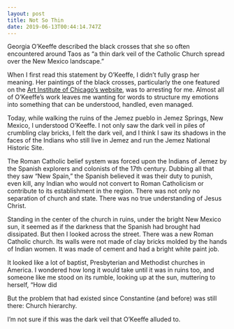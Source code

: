 ```yaml
---
layout: post
title: Not So Thin
date: 2019-06-13T00:44:14.747Z
---
```

Georgia O’Keeffe described the black crosses that she so often encountered around Taos as “a thin dark veil of the Catholic Church spread over the New Mexico landscape.”

When I first read this statement by O’Keeffe, I didn’t fully grasp her meaning. Her paintings of the black crosses, particularly the one featured on the [Art Institute of Chicago’s website](https://www.artic.edu/artworks/46327/black-cross-new-mexico), was to arresting for me. Almost all of O’Keeffe’s work leaves me wanting for words to structure my emotions into something that can be understood, handled, even managed. 

Today, while walking the ruins of the Jemez pueblo in Jemez Springs, New Mexico, I understood O’Keeffe. I not only saw the dark veil in piles of crumbling clay bricks, I felt the dark veil, and I think I saw its shadows in the faces of the Indians who still live in Jemez and run the Jemez National Historic Site.

The Roman Catholic belief system was forced upon the Indians of Jemez by the Spanish explorers and colonists of the 17th century. Dubbing all that they saw “New Spain,” the Spanish believed it was their duty to punish, even kill, any Indian who would not convert to Roman Catholicism or contribute to its establishment in the region. There was not only no separation of church and state. There was no true understanding of Jesus Christ.

Standing in the center of the church in ruins, under the bright New Mexico sun, it seemed as if the darkness that the Spanish had brought had dissipated. But then I looked across the street. There was a new Roman Catholic church. Its walls were not made of clay bricks molded by the hands of Indian women. It was made of cement and had a bright white paint job.

It looked like a lot of baptist, Presbyterian and Methodist churches in America. I wondered how long it would take until it was in ruins too, and someone like me stood on its rumble, looking up at the sun, muttering to herself, “How did 



But the problem that had existed since Constantine (and before) was still there: Church hierarchy.

I’m not sure if this was the dark veil that O’Keeffe alluded to.
